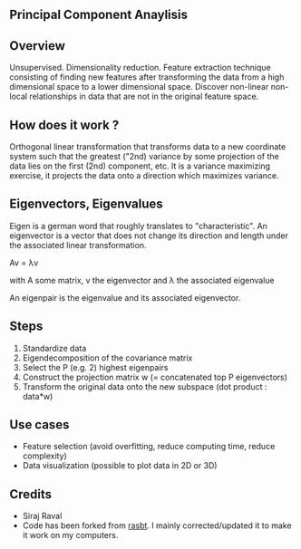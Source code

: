 ## Principal Component Anaylisis

## Overview

Unsupervised. Dimensionality reduction. 
Feature extraction technique consisting of finding new features after transforming the data from
a high dimensional space to a lower dimensional space.
Discover non-linear non-local relationships in data that are not in the original
feature space.

## How does it work ?

Orthogonal linear transformation that transforms data to a new coordinate system such that
the greatest ("2nd) variance by some projection of the data lies on the first (2nd) component, etc.
It is a variance maximizing exercise, it projects the data onto a direction which maximizes variance.

## Eigenvectors, Eigenvalues

Eigen is a german word that roughly translates to "characteristic". 
An eigenvector is a vector that does not change its direction and length under the associated linear transformation.

Av = &lambda;v

with A some matrix, v the eigenvector and &lambda; the associated eigenvalue

An eigenpair is the eigenvalue and its associated eigenvector.

## Steps

1. Standardize data
2. Eigendecomposition of the covariance matrix
3. Select the P (e.g. 2) highest eigenpairs
4. Construct the projection matrix w (= concatenated top P eigenvectors)
5. Transform the original data onto the new subspace (dot product : data*w)

## Use cases

* Feature selection (avoid overfitting, reduce computing time, reduce complexity)
* Data visualization (possible to plot data in 2D or 3D)

## Credits

* Siraj Raval
* Code has been forked from [rasbt](https://github.com/rasbt). I mainly corrected/updated it to make it work on my computers.

